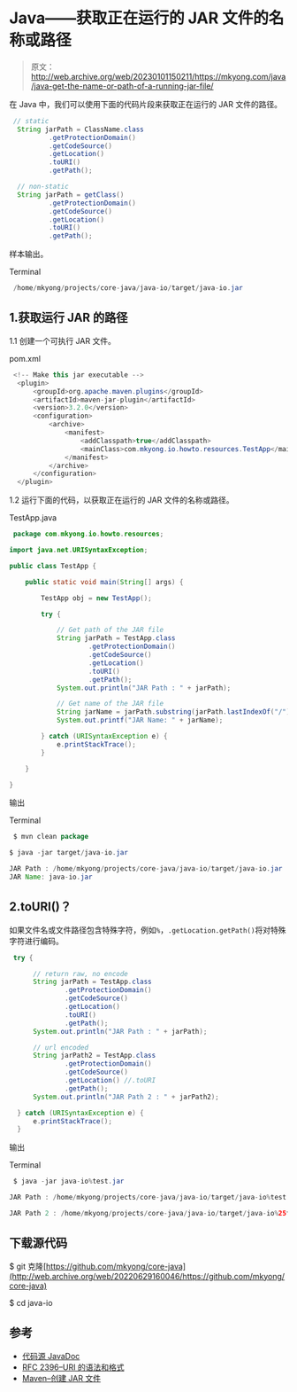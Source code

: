 # Java——获取正在运行的 JAR 文件的名称或路径

> 原文：<http://web.archive.org/web/20230101150211/https://mkyong.com/java/java-get-the-name-or-path-of-a-running-jar-file/>

在 Java 中，我们可以使用下面的代码片段来获取正在运行的 JAR 文件的路径。

```java
 // static
  String jarPath = ClassName.class
          .getProtectionDomain()
          .getCodeSource()
          .getLocation()
          .toURI()
          .getPath();

  // non-static
  String jarPath = getClass()
          .getProtectionDomain()
          .getCodeSource()
          .getLocation()
          .toURI()
          .getPath(); 
```

样本输出。

Terminal

```java
 /home/mkyong/projects/core-java/java-io/target/java-io.jar 
```

## 1.获取运行 JAR 的路径

1.1 创建一个可执行 JAR 文件。

pom.xml

```java
 <!-- Make this jar executable -->
  <plugin>
      <groupId>org.apache.maven.plugins</groupId>
      <artifactId>maven-jar-plugin</artifactId>
      <version>3.2.0</version>
      <configuration>
          <archive>
              <manifest>
                  <addClasspath>true</addClasspath>
                  <mainClass>com.mkyong.io.howto.resources.TestApp</mainClass>
              </manifest>
          </archive>
      </configuration>
  </plugin> 
```

1.2 运行下面的代码，以获取正在运行的 JAR 文件的名称或路径。

TestApp.java

```java
 package com.mkyong.io.howto.resources;

import java.net.URISyntaxException;

public class TestApp {

    public static void main(String[] args) {

        TestApp obj = new TestApp();

        try {

            // Get path of the JAR file
            String jarPath = TestApp.class
                    .getProtectionDomain()
                    .getCodeSource()
                    .getLocation()
                    .toURI()
                    .getPath();
            System.out.println("JAR Path : " + jarPath);

            // Get name of the JAR file
            String jarName = jarPath.substring(jarPath.lastIndexOf("/") + 1);
            System.out.printf("JAR Name: " + jarName);

        } catch (URISyntaxException e) {
            e.printStackTrace();
        }

    }

} 
```

输出

Terminal

```java
 $ mvn clean package

$ java -jar target/java-io.jar

JAR Path : /home/mkyong/projects/core-java/java-io/target/java-io.jar
JAR Name: java-io.jar 
```

## 2.toURI()？

如果文件名或文件路径包含特殊字符，例如`%`，`.getLocation.getPath()`将对特殊字符进行编码。

```java
 try {

      // return raw, no encode
      String jarPath = TestApp.class
              .getProtectionDomain()
              .getCodeSource()
              .getLocation()
              .toURI()
              .getPath();
      System.out.println("JAR Path : " + jarPath);

      // url encoded
      String jarPath2 = TestApp.class
              .getProtectionDomain()
              .getCodeSource()
              .getLocation() //.toURI
              .getPath();
      System.out.println("JAR Path 2 : " + jarPath2);

  } catch (URISyntaxException e) {
      e.printStackTrace();
  } 
```

输出

Terminal

```java
 $ java -jar java-io%test.jar

JAR Path : /home/mkyong/projects/core-java/java-io/target/java-io%test.jar

JAR Path 2 : /home/mkyong/projects/core-java/java-io/target/java-io%25test.jar 
```

## 下载源代码

$ git 克隆[https://github.com/mkyong/core-java](http://web.archive.org/web/20220629160046/https://github.com/mkyong/core-java)

$ cd java-io

## 参考

*   [代码源 JavaDoc](http://web.archive.org/web/20220629160046/https://docs.oracle.com/en/java/javase/11/docs/api/java.base/java/security/CodeSource.html)
*   [RFC 2396–URI 的语法和格式](http://web.archive.org/web/20220629160046/https://www.ietf.org/rfc/rfc2396.txt)
*   [Maven–创建 JAR 文件](/web/20220629160046/https://mkyong.com/maven/how-to-create-a-jar-file-with-maven/)

<input type="hidden" id="mkyong-current-postId" value="16153">